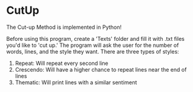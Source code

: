 # CutUp
The Cut-up Method is implemented in Python!

Before using this program, create a 'Texts' folder and fill it with .txt files you'd like to 'cut up.' The program will ask the user for the number of words, lines, and the style they want. There are three types of styles:

1. Repeat: Will repeat every second line
2. Crescendo: Will have a higher chance to repeat lines near the end of lines
3. Thematic: Will print lines with a similar sentiment
